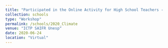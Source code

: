 ```yaml
---
title: "Participated in the Online Activity for High School Teachers - Climate Change"
collection: schools
type: "Workshop"
permalink: /schools/2020_Climate
venue: "ICTP SAIFR Unesp"
date: 2020-06-24
location: "Virtual"
---
```

